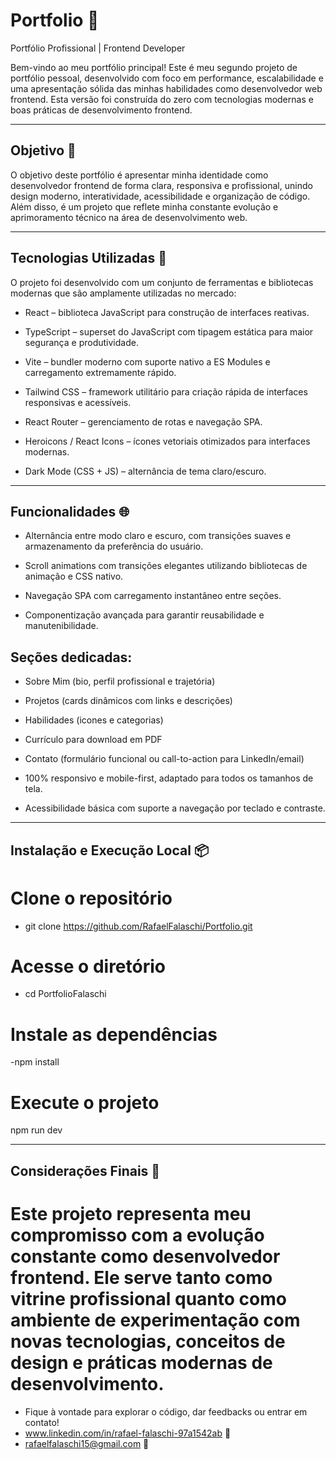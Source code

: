 # Portfolio 💼

Portfólio Profissional | Frontend Developer

Bem-vindo ao meu portfólio principal! Este é meu segundo projeto de portfólio pessoal, desenvolvido com foco em performance, escalabilidade e uma apresentação sólida das minhas habilidades como desenvolvedor web frontend. Esta versão foi construída do zero com tecnologias modernas e boas práticas de desenvolvimento frontend.

---

## Objetivo 📌

O objetivo deste portfólio é apresentar minha identidade como desenvolvedor frontend de forma clara, responsiva e profissional, unindo design moderno, interatividade, acessibilidade e organização de código. Além disso, é um projeto que reflete minha constante evolução e aprimoramento técnico na área de desenvolvimento web.

---

## Tecnologias Utilizadas 🚀 

O projeto foi desenvolvido com um conjunto de ferramentas e bibliotecas modernas que são amplamente utilizadas no mercado:

- React – biblioteca JavaScript para construção de interfaces reativas.

- TypeScript – superset do JavaScript com tipagem estática para maior segurança e produtividade.

- Vite – bundler moderno com suporte nativo a ES Modules e carregamento extremamente rápido.

- Tailwind CSS – framework utilitário para criação rápida de interfaces responsivas e acessíveis.

- React Router – gerenciamento de rotas e navegação SPA.

- Heroicons / React Icons – ícones vetoriais otimizados para interfaces modernas.

- Dark Mode (CSS + JS) – alternância de tema claro/escuro.

---

## Funcionalidades 🌐 

- Alternância entre modo claro e escuro, com transições suaves e armazenamento da preferência do usuário.

- Scroll animations com transições elegantes utilizando bibliotecas de animação e CSS nativo.

- Navegação SPA com carregamento instantâneo entre seções.

- Componentização avançada para garantir reusabilidade e manutenibilidade.

## Seções dedicadas:

- Sobre Mim (bio, perfil profissional e trajetória)

- Projetos (cards dinâmicos com links e descrições)

- Habilidades (icones e categorias)

- Currículo para download em PDF

- Contato (formulário funcional ou call-to-action para LinkedIn/email)

- 100% responsivo e mobile-first, adaptado para todos os tamanhos de tela.

- Acessibilidade básica com suporte a navegação por teclado e contraste.

---

## Instalação e Execução Local 📦

# Clone o repositório
- git clone https://github.com/RafaelFalaschi/Portfolio.git

# Acesse o diretório
- cd PortfolioFalaschi

# Instale as dependências
-npm install

# Execute o projeto
npm run dev

---

## Considerações Finais 📎
# Este projeto representa meu compromisso com a evolução constante como desenvolvedor frontend. Ele serve tanto como vitrine profissional quanto como ambiente de experimentação com novas tecnologias, conceitos de design e práticas modernas de desenvolvimento.

- Fique à vontade para explorar o código, dar feedbacks ou entrar em contato!
- www.linkedin.com/in/rafael-falaschi-97a1542ab 🔗
- rafaelfalaschi15@gmail.com 📧 




